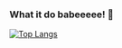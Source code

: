 ### What it do babeeeee! 👋

[![Top Langs](https://github-readme-stats.vercel.app/api/top-langs/?username=Sameer4real&layout=compact)](https://github.com/Sameer4real/github-readme-stats)




